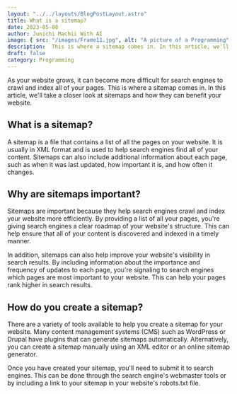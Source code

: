 ```yaml
---
layout: "../../layouts/BlogPostLayout.astro"
title: What is a sitemap?
date: 2023-05-08
author: Junichi Machii With AI
image: { src: "/images/Frame11.jpg", alt: "A picture of a Programming" }
description:  This is where a sitemap comes in. In this article, we'll take a closer look at sitemaps and how they can benefit your website.
draft: false
category: Programming
---
```


As your website grows, it can become more difficult for search engines to crawl and index all of your pages. This is where a sitemap comes in. In this article, we'll take a closer look at sitemaps and how they can benefit your website.

## What is a sitemap?
A sitemap is a file that contains a list of all the pages on your website. It is usually in XML format and is used to help search engines find all of your content. Sitemaps can also include additional information about each page, such as when it was last updated, how important it is, and how often it changes.

## Why are sitemaps important?
Sitemaps are important because they help search engines crawl and index your website more efficiently. By providing a list of all your pages, you're giving search engines a clear roadmap of your website's structure. This can help ensure that all of your content is discovered and indexed in a timely manner.

In addition, sitemaps can also help improve your website's visibility in search results. By including information about the importance and frequency of updates to each page, you're signaling to search engines which pages are most important to your website. This can help your pages rank higher in search results.

## How do you create a sitemap?
There are a variety of tools available to help you create a sitemap for your website. Many content management systems (CMS) such as WordPress or Drupal have plugins that can generate sitemaps automatically. Alternatively, you can create a sitemap manually using an XML editor or an online sitemap generator.

Once you have created your sitemap, you'll need to submit it to search engines. This can be done through the search engine's webmaster tools or by including a link to your sitemap in your website's robots.txt file.